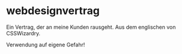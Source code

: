webdesignvertrag
================

Ein Vertrag, der an meine Kunden rausgeht. Aus dem englischen von CSSWizardry. 

Verwendung auf eigene Gefahr!
